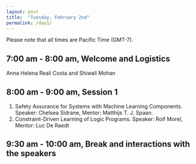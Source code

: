 ```yaml
---
layout: post
title:  "Tuesday, February 2nd"
permalink: /day1/
---
```


Please note that all times are Pacific Time (GMT-7). 


7:00 am - 8:00 am, Welcome and Logistics 
----
Anna Helena Reali Costa and Shiwali Mohan

8:00 am - 9:00 am, Session 1
-----
1. Safety Assurance for Systems with Machine Learning Components. 
   Speaker: Chelsea Sidrane, Mentor: Matthijs T. J. Spaan.
2. Constraint-Driven Learning of Logic Programs. 
   Speaker: Rolf Morel, Mentor: Luc De Raedt

9:30 am - 10:00 am, Break and interactions with the speakers
-----
